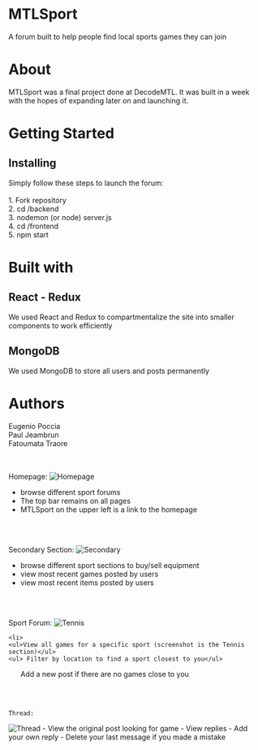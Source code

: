 <h1>MTLSport</h1>

A forum built to help people find local sports games they can join

<h1>About</h1>
MTLSport was a final project done at DecodeMTL. It was built in a week with the hopes of expanding later on and launching it.

<h1>Getting Started</h1>

<h2>Installing</h2>
Simply follow these steps to launch the forum:<br /><br />
  1. Fork repository<br />
  2. cd /backend<br />
  3. nodemon (or node) server.js<br />
  4. cd /frontend<br />
  5. npm start<br />
  
<h1>Built with</h1>
<h2>React - Redux</h2>
We used React and Redux to compartmentalize the site into smaller components to work efficiently

<h2>MongoDB</h2>
We used MongoDB to store all users and posts permanently

<h1>Authors</h1>
Eugenio Poccia<br />
Paul Jeambrun<br />
Fatoumata Traore<br />
<br />
<br />


Homepage: 
![Homepage](https://i.imgur.com/tO6O98q.png)
 
 - browse different sport forums 
  - The top bar remains on all pages
  - MTLSport on the upper left is a link to the homepage
 
 <br />
<br />


Secondary Section:
![Secondary](https://i.imgur.com/5n9pDNl.png)
 
 - browse different sport sections to buy/sell equipment
  - view most recent games posted by users
  - view most recent items posted by users
  
  <br />
  <br />
 
 
 Sport Forum: 
  ![Tennis](https://i.imgur.com/WHr5Mhz.png)
  
    <li>
    <ul>View all games for a specific sport (screenshot is the Tennis section)</ul>
    <ul> Filter by location to find a sport closest to you</ul>
   <ul> Add a new post if there are no games close to you</ul>
   </li>
   
   <br />
    <br />
    
    
    Thread:
   ![Thread](https://i.imgur.com/w3215Vg.png)
      - View the original post looking for game
      - View replies
      - Add your own reply
      - Delete your last message if you made a mistake



  
  
